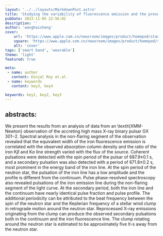 ```yaml
---
layout: '../../layouts/MarkdownPost.astro'
title: 'Studying the variability of fluorescence emission and the presence of clumpy wind in HMXB GX 301$-$2 using XMM-Newton'
pubDate: 2023-11-05 22:56:02
description: ''
author: 'wanghaisheng'
cover:
    url: 'https://www.apple.com.cn/newsroom/images/product/homepod/standard/Apple-HomePod-hero-230118_big.jpg.large_2x.jpg'
    square: 'https://www.apple.com.cn/newsroom/images/product/homepod/standard/Apple-HomePod-hero-230118_big.jpg.large_2x.jpg'
    alt: 'cover'
tags: ['smart band', 'wearable'] 
theme: 'light'
featured: true

meta:
 - name: author
   content: Kinjal Roy et.al.
 - name: keywords
   content: key3, key4

keywords: key1, key2, key3
---
```


## abstracts:
We present the results from an analysis of data from an \textit{XMM-Newton} observation of the accreting high mass X-ray binary pulsar GX 301$-$2. Spectral analysis in the non-flaring segment of the observation revealed that the equivalent width of the iron fluorescence emission is correlated with the observed absorption column density and the ratio of the iron K$\beta$ and K$\alpha$ line strength varied with the flux of the source. Coherent pulsations were detected with the spin period of the pulsar of 687.9$\pm$0.1 s, and a secondary pulsation was also detected with a period of 671.8$\pm$0.2 s, most prominent in the energy band of the iron line. At the spin period of the neutron star, the pulsation of the iron line has a low amplitude and the profile is different from the continuum. Pulse phase-resolved spectroscopy also revealed pulsations of the iron emission line during the non-flaring segment of the light curve. At the secondary period, both the iron line and the continuum have nearly identical pulse fraction and pulse profile. The additional periodicity can be attributed to the beat frequency between the spin of the neutron star and the Keplerian frequency of a stellar wind clump in retrograde motion around the neutron star. Reprocessed X-ray emissions originating from the clump can produce the observed secondary pulsations both in the continuum and the iron fluorescence line. The clump rotating around the neutron star is estimated to be approximately five lt-s away from the neutron star.

